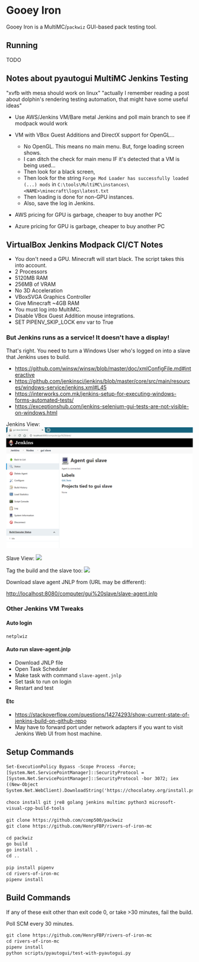 # Gooey Iron

Gooey Iron is a MultiMC/`packwiz` GUI-based pack testing tool.

## Running

TODO

## Notes about pyautogui MultiMC Jenkins Testing

"xvfb with mesa should work on linux"
"actually I remember reading a post about dolphin's rendering testing automation, that might have some useful ideas"

- Use AWS/Jenkins VM/Bare metal Jenkins and poll main branch to see if modpack would work
- VM with VBox Guest Additions and DirectX support for OpenGL...
    - No OpenGL. This means no main menu. But, forge loading screen shows.
    - I can ditch the check for main menu IF it's detected that a VM is being used...
    - Then look for a black screen,
    - Then look for the string `Forge Mod Loader has successfully loaded (...) mods` in `C:\tools\MultiMC\instances\<NAME>\minecraft\logs\latest.txt`
    - Then loading is done for non-GPU instances.
    - Also, save the log in Jenkins.

- AWS pricing for GPU is garbage, cheaper to buy another PC
- Azure pricing for GPU is garbage, cheaper to buy another PC

## VirtualBox Jenkins Modpack CI/CT Notes

- You don't need a GPU. Minecraft will start black. The script takes this into account.
- 2 Processors
- 5120MB RAM
- 256MB of VRAM
- No 3D Acceleration
- VBoxSVGA Graphics Controller
- Give Minecraft ~4GB RAM
- You must log into MultiMC.
- Disable VBox Guest Addition mouse integrations.
- SET PIPENV_SKIP_LOCK env var to True

### But Jenkins runs as a service! It doesn't have a display!

That's right. You need to turn a Windows User who's logged on into a slave that Jenkins uses to build.

- <https://github.com/winsw/winsw/blob/master/doc/xmlConfigFile.md#interactive>
- <https://github.com/jenkinsci/jenkins/blob/master/core/src/main/resources/windows-service/jenkins.xml#L45>
- <https://interworks.com.mk/jenkins-setup-for-executing-windows-forms-automated-tests/>
- <https://exceptionshub.com/jenkins-selenium-gui-tests-are-not-visible-on-windows.html>

Jenkins View:
![](doc/jenkins-view.PNG)

Slave View:
![](slave-view.PNG)

Tag the build and the slave too:
![](build-config-needed.PNG)

Download slave agent JNLP from (URL may be different):

<http://localhost:8080/computer/gui%20slave/slave-agent.jnlp>

### Other Jenkins VM Tweaks

#### Auto login

    netplwiz

#### Auto run slave-agent.jnlp

-   Download JNLP file
-   Open Task Scheduler
-   Make task with command `slave-agent.jnlp`
-   Set task to run on login
-   Restart and test

#### Etc

-   <https://stackoverflow.com/questions/14274293/show-current-state-of-jenkins-build-on-github-repo>
-   May have to forward port under network adapters if you want to visit Jenkins Web UI from host machine.

## Setup Commands

    Set-ExecutionPolicy Bypass -Scope Process -Force; [System.Net.ServicePointManager]::SecurityProtocol = [System.Net.ServicePointManager]::SecurityProtocol -bor 3072; iex ((New-Object System.Net.WebClient).DownloadString('https://chocolatey.org/install.ps1'))

    choco install git jre8 golang jenkins multimc python3 microsoft-visual-cpp-build-tools

    git clone https://github.com/comp500/packwiz
    git clone https://github.com/HenryFBP/rivers-of-iron-mc

    cd packwiz
    go build
    go install .
    cd ..

    pip install pipenv
    cd rivers-of-iron-mc
    pipenv install

## Build Commands

If any of these exit other than exit code 0, or take >30 minutes, fail the build.

Poll SCM every 30 minutes.

    git clone https://github.com/HenryFBP/rivers-of-iron-mc
    cd rivers-of-iron-mc
    pipenv install
    python scripts/pyautogui/test-with-pyautogui.py
